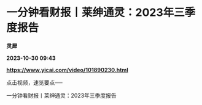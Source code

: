 # 一分钟看财报丨莱绅通灵：2023年三季度报告
**灵犀**

**2023-10-30 09:43**

**https://www.yicai.com/video/101890230.html**

点击视频，速览要点──

一分钟看财报丨莱绅通灵：2023年三季度报告